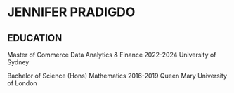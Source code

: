 # JENNIFER PRADIGDO

## EDUCATION
Master of Commerce Data Analytics & Finance 2022-2024 University of Sydney

Bachelor of Science (Hons) Mathematics 2016-2019 Queen Mary University of London
